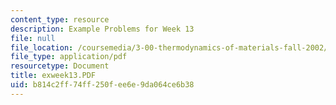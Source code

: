 ```yaml
---
content_type: resource
description: Example Problems for Week 13
file: null
file_location: /coursemedia/3-00-thermodynamics-of-materials-fall-2002/b814c2ff74ff250fee6e9da064ce6b38_exweek13.PDF
file_type: application/pdf
resourcetype: Document
title: exweek13.PDF
uid: b814c2ff-74ff-250f-ee6e-9da064ce6b38
---
```

